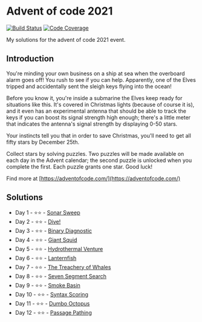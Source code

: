 # Advent of code 2021

[![Build Status](https://github.com/amalagraba/adventofcode-2021/actions/workflows/maven.yml/badge.svg)](https://github.com/amalagraba/adventofcode-2021/actions)
[![Code Coverage](https://img.shields.io/codecov/c/github/amalagraba/adventofcode-2021.svg)](https://codecov.io/gh/amalagraba/adventofcode-2021)

My solutions for the advent of code 2021 event.

## Introduction
You're minding your own business on a ship at sea when the overboard alarm goes off! You rush to see if you can help. Apparently, one of the Elves tripped and accidentally sent the sleigh keys flying into the ocean!

Before you know it, you're inside a submarine the Elves keep ready for situations like this. It's covered in Christmas lights (because of course it is), and it even has an experimental antenna that should be able to track the keys if you can boost its signal strength high enough; there's a little meter that indicates the antenna's signal strength by displaying 0-50 stars.

Your instincts tell you that in order to save Christmas, you'll need to get all fifty stars by December 25th.

Collect stars by solving puzzles. Two puzzles will be made available on each day in the Advent calendar; the second puzzle is unlocked when you complete the first. Each puzzle grants one star. Good luck!

Find more at [https://adventofcode.com/](https://adventofcode.com/)

## Solutions

* Day  1 - ⭐️⭐️ - [Sonar Sweep](https://github.com/amalagraba/adventofcode-2021/blob/master/src/main/java/amalagraba/puzzle/day01/Day01.java)
* Day  2 - ⭐️⭐️ - [Dive!](https://github.com/amalagraba/adventofcode-2021/blob/master/src/main/java/amalagraba/puzzle/day02/Day02.java)
* Day  3 - ⭐️⭐️ - [Binary Diagnostic](https://github.com/amalagraba/adventofcode-2021/blob/master/src/main/java/amalagraba/puzzle/day03/Day03.java)
* Day  4 - ⭐️⭐️ - [Giant Squid](https://github.com/amalagraba/adventofcode-2021/blob/master/src/main/java/amalagraba/puzzle/day04/Day04.java)
* Day  5 - ⭐️⭐️ - [Hydrothermal Venture](https://github.com/amalagraba/adventofcode-2021/blob/master/src/main/java/amalagraba/puzzle/day05/Day05.java)
* Day  6 - ⭐️⭐️ - [Lanternfish](https://github.com/amalagraba/adventofcode-2021/blob/master/src/main/java/amalagraba/puzzle/day06/Day06.java)
* Day  7 - ⭐️⭐️ - [The Treachery of Whales](https://github.com/amalagraba/adventofcode-2021/blob/master/src/main/java/amalagraba/puzzle/day07/Day07.java)
* Day  8 - ⭐️⭐️ - [Seven Segment Search](https://github.com/amalagraba/adventofcode-2021/blob/master/src/main/java/amalagraba/puzzle/day08/Day08.java)
* Day  9 - ⭐️⭐️ - [Smoke Basin](https://github.com/amalagraba/adventofcode-2021/blob/master/src/main/java/amalagraba/puzzle/day09/Day09.java)
* Day 10 - ⭐️⭐️ - [Syntax Scoring](https://github.com/amalagraba/adventofcode-2021/blob/master/src/main/java/amalagraba/puzzle/day10/Day10.java)
* Day 11 - ⭐️⭐️ - [Dumbo Octopus](https://github.com/amalagraba/adventofcode-2021/blob/master/src/main/java/amalagraba/puzzle/day11/Day11.java)
* Day 12 - ⭐️⭐️ - [Passage Pathing](https://github.com/amalagraba/adventofcode-2021/blob/master/src/main/java/amalagraba/puzzle/day12/Day12.java)